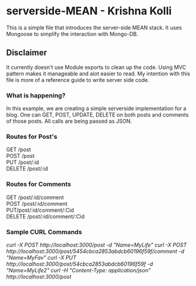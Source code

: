 # serverside-MEAN - Krishna Kolli

This is a simple file that introduces the server-side MEAN stack. It uses Mongoose to simplify the interaction with Mongo-DB. 

## Disclaimer
It currently doesn't use Module exports to clean up the code. Using MVC pattern makes it manageable and alot easier to read. My intention with this file is more of a reference guide to write server side code.

### What is happening?
In this example, we are creating a simple serverside implementation for a blog. One can GET, POST, UPDATE, DELETE on both posts and comments of those posts. All calls are being passed as JSON.

### Routes for Post's
GET /post <br/>
POST /post <br/>
PUT /post/:id <br/>
DELETE /post/:id <br/>

### Routes for Comments
GET /post/:id/comment <br/>
POST /post/:id/comment <br/>
PUT/post/:id/comment/:Cid <br/>
DELETE /post/:id/comment/:Cid <br/>

### Sample CURL Commands
*curl -X POST http://localhost:3000/post -d "Name=MyLife"*
*curl -X POST http://localhost:3000/post/5454cbca2853abdcb60196f59f/comment -d "Name=MyFav"*
*curl -X PUT http://localhost:3000/post/54cbca2853abdcb60196f59f -d "Name=MyLife2"*
*curl -H "Content-Type: application/json" http://localhost:3000/post*





